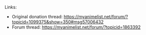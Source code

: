 Links:

- Original donation thread: https://myanimelist.net/forum/?topicid=1099375&show=350#msg57006432
- Forum thread: https://myanimelist.net/forum/?topicid=1863392